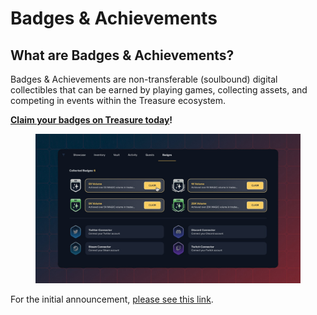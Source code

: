 # Badges & Achievements

## What are Badges & Achievements?

Badges & Achievements are non-transferable (soulbound) digital collectibles that can be earned by playing games, collecting assets, and competing in events within the Treasure ecosystem.

[**Claim your badges on Treasure today**](https://app.treasure.lol)**!**

<figure><img src="../../.gitbook/assets/image.png" alt=""><figcaption></figcaption></figure>

For the initial announcement, [please see this link](https://twitter.com/Treasure\_DAO/status/1661097867724070912).
